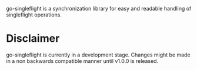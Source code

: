 go-singleflight is a synchronization library for easy and readable handling of singleflight operations.

# Disclaimer
go-singleflight is currently in a development stage. Changes might be made in a non backwards compatible manner until v1.0.0 is released.
